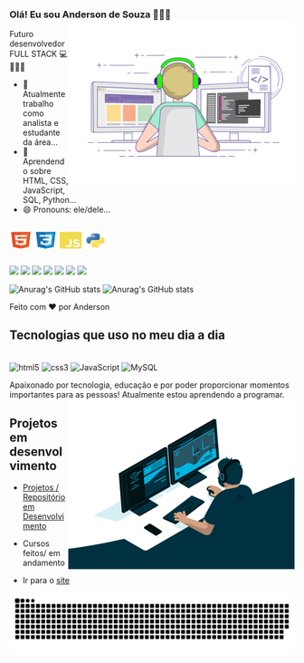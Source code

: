 
### Olá! Eu sou Anderson de Souza 👋🏼🤓  <img align="right" alt="Coding" width="400" src="https://raw.githubusercontent.com/devSouvik/devSouvik/master/gif3.gif">
Futuro desenvolvedor FULL STACK 💻👨🏼‍💻

- 🔭 Atualmente trabalho como analista e estudante da área...
- 🌱 Aprendendo sobre HTML, CSS, JavaScript, SQL, Python...
- 😄 Pronouns: ele/dele...

<div>
  <a href='https://github.com/souzaseven'></a>
</div>


<div style="display: inline_block"><br>
  <img align="center" alt="Anderson-HTML" height="30" width="40" src="https://raw.githubusercontent.com/devicons/devicon/master/icons/html5/html5-original.svg">
  <img align="center" alt="Anderson-CSS" height="30" width="40" src="https://raw.githubusercontent.com/devicons/devicon/master/icons/css3/css3-original.svg">
  <img align="center" alt="Anderson-Js" height="30" width="40" src="https://raw.githubusercontent.com/devicons/devicon/master/icons/javascript/javascript-plain.svg">
  <img align="center" alt="Anderson-Python" height="30" width="40" src="https://raw.githubusercontent.com/devicons/devicon/master/icons/python/python-original.svg">
</div>

##

<div> 
  <!--YouTube-->
  <a href="https://www.youtube.com/channel/UCfm72qf2H8ze39A9mSAq-yg" target="_blank"><img src="https://img.shields.io/badge/YouTube-FF0000?style=for-the-badge&logo=youtube&logoColor=white" target="_blank"></a>
  <!--Instagram-->
  <a href="https://www.instagram.com/andersondsouza7/" target="_blank"><img src="https://img.shields.io/badge/-Instagram-%23E4405F?style=for-the-badge&logo=instagram&logoColor=white" target="_blank"></a>
  <!--Facebook-->
  <a href="https://www.facebook.com/anderson.desouza.5661/" target="_blank"><img src="https://img.shields.io/badge/Facebook-1877F2?style=for-the-badge&logo=facebook&logoColor=white" target="_blank"></a>
  <!--TikTok-->
  <a href="https://www.tiktok.com/@andersondesouza09?lang=pt-BR" target="_blank"><img src="https://img.shields.io/badge/TikTok-000000?style=for-the-badge&logo=tiktok&logoColor=white" target="_blank"></a>
  <!--Gmail-->
  <a href="mailto:souza5661.7@gmail.com"><img src="https://img.shields.io/badge/Gmail-D14836?style=for-the-badge&logo=gmail&logoColor=white" target="_blank"></a>  
  <!--LinkedIn-->
  <a href="https://www.linkedin.com/in/anderson-s-352605137" target="_blank"><img src="https://img.shields.io/badge/-LinkedIn-%230077B5?style=for-the-badge&logo=linkedin&logoColor=white" target="_blank"></a> 
  <!--Blog-->
  <a href="https://andersondsouza.blogspot.com/2017/02/comecando-do-zero.html" target="_blank"><img src="https://img.shields.io/badge/Blogger-FF5722?style=for-the-badge&logo=blogger&logoColor=white" target="_blank"></a>
</div>

![Anurag's GitHub stats](https://github-readme-stats.vercel.app/api?username=souzaseven&theme=blue-green&locale=pt-br)
![Anurag's GitHub stats](https://github-readme-stats.vercel.app/api/top-langs/?username=souzaseven&theme=blue-green&locale=pt-br)

Feito com ❤️ por Anderson

## Tecnologias que uso no meu dia a dia

<div style="display: inline_block"><br/>
  <img align="center" alt="html5" src="https://img.shields.io/badge/HTML5-E34F26?style=for-the-badge&logo=html5&logoColor=white"/>
  <img align="center" alt="css3" src="https://img.shields.io/badge/CSS3-1572B6?style=for-the-badge&logo=css3&logoColor=white"/>
  <img align="center" alt="JavaScript" src="https://img.shields.io/badge/JavaScript-F7DF1E?style=for-the-badge&logo=javascript&logoColor=black"/>
  <img align="center" alt="MySQL" src="https://img.shields.io/badge/MySQL-00000F?style=for-the-badge&logo=mysql&logoColor=white"/>
</div>

Apaixonado por tecnologia, educação e por poder proporcionar momentos importantes para as pessoas! Atualmente estou aprendendo a programar.
<img align="right" alt="code" width="400" src="https://github.com/souzaseven/souzaseven/blob/Desafios/code.gif">
## Projetos em desenvolvimento

- [Projetos / Repositório em Desenvolvimento](https://github.com/souzaseven?tab=repositories)

- Cursos feitos/ em andamento 

- Ir para o [site](https://souzaseven.github.io/Site2/index.html)

<picture>
  <source media="(prefers-color-scheme: dark)" srcset="https://raw.githubusercontent.com/souzaseven/souzaseven/output/github-contribution-grid-snake-dark.svg">
  <source media="(prefers-color-scheme: light)" srcset="https://raw.githubusercontent.com/souzaseven/souzaseven/output/github-contribution-grid-snake.svg"><!--
  <img alt="github contribution grid snake animation" src="https://raw.githubusercontent.com/souzaseven/souzaseven/output/github-contribution-grid-snake.svg">-->
</picture>

<picture>
  <source media="(prefers-color-scheme: dark)" srcset="https://raw.githubusercontent.com/platane/platane/output/github-contribution-grid-snake-dark.svg">
  <source media="(prefers-color-scheme: light)" srcset="https://raw.githubusercontent.com/platane/platane/output/github-contribution-grid-snake.svg">
  <img alt="github contribution grid snake animation" src="https://raw.githubusercontent.com/platane/platane/output/github-contribution-grid-snake.svg">
</picture>
